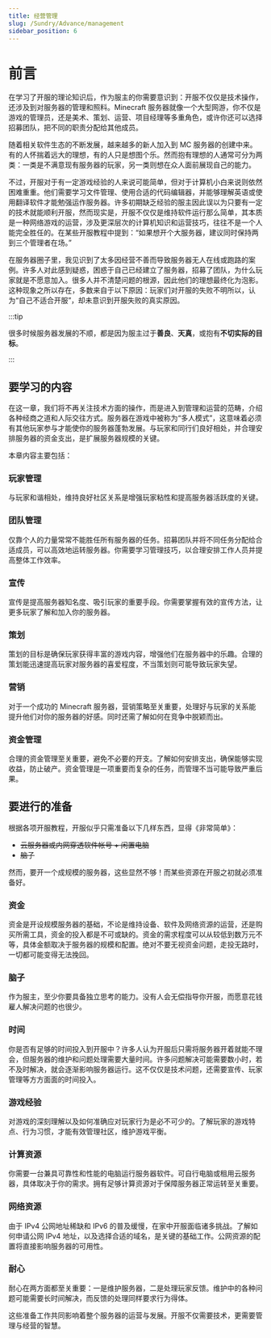 ```yaml
---
title: 经营管理
slug: /Sundry/Advance/management
sidebar_position: 6
---
```


# 前言

在学习了开服的理论知识后，作为服主的你需要意识到：开服不仅仅是技术操作，还涉及到对服务器的管理和照料。Minecraft 服务器就像一个大型网游，你不仅是游戏的管理员，还是美术、策划、运营、项目经理等多重角色，或许你还可以选择招募团队，把不同的职责分配给其他成员。

随着相关软件生态的不断发展，越来越多的新人加入到 MC 服务器的创建中来。有的人怀揣着远大的理想，有的人只是想图个乐。然而抱有理想的人通常可分为两类：一类是不满意现有服务器的玩家，另一类则想在众人面前展现自己的能力。

不过，开服对于有一定游戏经验的人来说可能简单，但对于计算机小白来说则依然困难重重。他们需要学习文件管理、使用合适的代码编辑器，并能够理解英语或使用翻译软件才能勉强运作服务器。许多初期缺乏经验的服主因此误以为只要有一定的技术就能顺利开服，然而现实是，开服不仅仅是维持软件运行那么简单，其本质是一种网络游戏的运营，涉及更深层次的计算机知识和运营技巧，往往不是一个人能完全胜任的。在某些开服教程中提到：“如果想开个大服务器，建议同时保持两到三个管理者在场。”

在服务器圈子里，我见识到了太多因经营不善而导致服务器无人在线或跑路的案例。许多人对此感到疑惑，困惑于自己已经建立了服务器，招募了团队，为什么玩家就是不愿意加入。很多人并不清楚问题的根源，因此他们的理想最终化为泡影。这种现象之所以存在，多数来自于以下原因：玩家们对开服的失败不明所以，认为“自己不适合开服”，却未意识到开服失败的真实原因。

:::tip

很多时候服务器发展的不顺，都是因为服主过于**善良**、**天真**，或抱有**不切实际的目标**。

:::

## 要学习的内容

在这一章，我们将不再关注技术方面的操作，而是进入到管理和运营的范畴，介绍各种经商之道和人际交往方式。服务器在游戏中被称为“多人模式”，这意味着必须有其他玩家参与才能使你的服务器蓬勃发展。与玩家和同行们良好相处，并合理安排服务器的资金支出，是扩展服务器规模的关键。

本章内容主要包括：

### 玩家管理

与玩家和谐相处，维持良好社区关系是增强玩家粘性和提高服务器活跃度的关键。

### 团队管理

仅靠个人的力量常常不能胜任所有服务器的任务。招募团队并将不同任务分配给合适成员，可以高效地运转服务器。你需要学习管理技巧，以合理安排工作人员并提高整体工作效率。

### 宣传

宣传是提高服务器知名度、吸引玩家的重要手段。你需要掌握有效的宣传方法，让更多玩家了解和加入你的服务器。

### 策划

策划的目标是确保玩家获得丰富的游戏内容，增强他们在服务器中的乐趣。合理的策划能迅速提高玩家对服务器的喜爱程度，不当策划则可能导致玩家失望。

### 营销

对于一个成功的 Minecraft 服务器，营销策略至关重要，处理好与玩家的关系能提升他们对你的服务器的好感。同时还需了解如何在竞争中脱颖而出。

### 资金管理

合理的资金管理至关重要，避免不必要的开支。了解如何安排支出，确保能够实现收益，防止破产。资金管理是一项重要而复杂的任务，而管理不当可能导致严重后果。

## 要进行的准备

根据各项开服教程，开服似乎只需准备以下几样东西，显得《非常简单》：

- ~~云服务器或内网穿透软件帐号 + 闲置电脑~~
- ~~脑子~~

然而，要开一个成规模的服务器，这些显然不够！而某些资源在开服之初就必须准备好。

### 资金

资金是开设规模服务器的基础，不论是维持设备、软件及网络资源的运营，还是购买所需工具，资金的投入都是不可或缺的。资金的需求程度可以从较低到数万元不等，具体金额取决于服务器的规模和配置。绝对不要无视资金问题，走投无路时，一切都可能变得无法挽回。

### 脑子

作为服主，至少你要具备独立思考的能力。没有人会无偿指导你开服，而愿意花钱雇人解决问题的也很少。

### 时间

你是否有足够的时间投入到开服中？许多人认为开服后只需将服务器开着就能不理会，但服务器的维护和问题处理需要大量时间。许多问题解决可能需要数小时，若不及时解决，就会逐渐影响服务器运行。这不仅仅是技术问题，还需要宣传、玩家管理等方方面面的时间投入。

### 游戏经验

对游戏的深刻理解以及如何准确应对玩家行为是必不可少的。了解玩家的游戏特点、行为习惯，才能有效管理社区，维护游戏平衡。

### 计算资源

你需要一台兼具可靠性和性能的电脑运行服务器软件。可自行电脑或租用云服务器，具体取决于你的需求。拥有足够计算资源对于保障服务器正常运转至关重要。

### 网络资源

由于 IPv4 公网地址稀缺和 IPv6 的普及缓慢，在家中开服面临诸多挑战。了解如何申请公网 IPv4 地址，以及选择合适的域名，是关键的基础工作。公网资源的配置将直接影响服务器的可用性。

### 耐心

耐心在两方面都至关重要：一是维护服务器，二是处理玩家反馈。维护中的各种问题可能需要长时间解决，而反馈的处理同样要求行为得体。

这些准备工作共同影响着整个服务器的运营与发展。开服不仅需要技术，更需要管理与经营的智慧。
